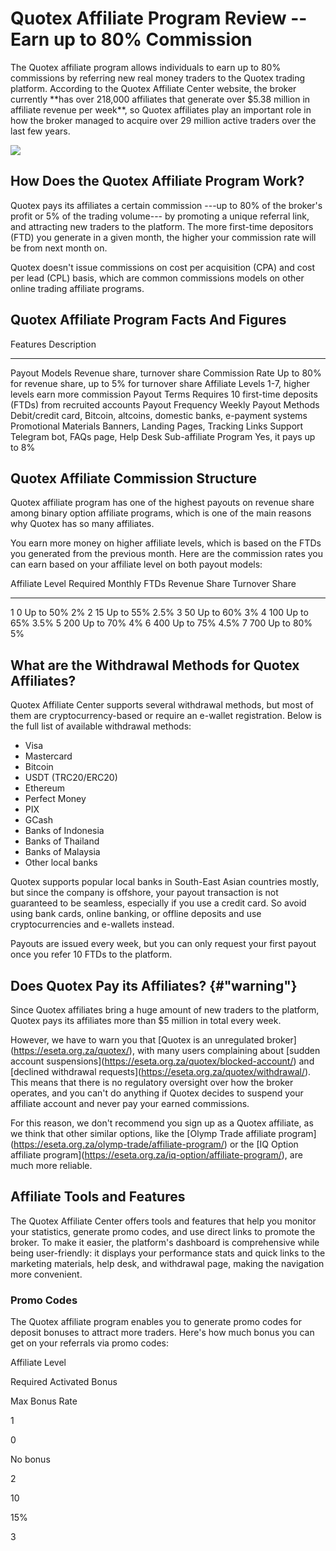 # Quotex Affiliate Program Review -- Earn up to 80% Commission

The Quotex affiliate program allows individuals to earn up to 80%
commissions by referring new real money traders to the Quotex trading
platform. According to the Quotex Affiliate Center website, the broker
currently \*\*has over 218,000 affiliates that generate over \$5.38
million in affiliate revenue per week\*\*, so Quotex affiliates play an
important role in how the broker managed to acquire over 29 million
active traders over the last few years.

[![](https://static.quotex.io/files/4_en/300_250.jpg)](https://traff.sbs/brokerqxlid)

## How Does the Quotex Affiliate Program Work?

Quotex pays its affiliates a certain commission ---up to 80% of the
broker\'s profit or 5% of the trading volume--- by promoting a unique
referral link, and attracting new traders to the platform. The more
first-time depositors (FTD) you generate in a given month, the higher
your commission rate will be from next month on.

Quotex doesn't issue commissions on cost per acquisition (CPA) and cost
per lead (CPL) basis, which are common commissions models on other
online trading affiliate programs.

## Quotex Affiliate Program Facts And Figures

  Features                Description
  ----------------------- -------------------------------------------------------------------------
  Payout Models           Revenue share, turnover share
  Commission Rate         Up to 80% for revenue share, up to 5% for turnover share
  Affiliate Levels        1-7, higher levels earn more commission
  Payout Terms            Requires 10 first-time deposits (FTDs) from recruited accounts
  Payout Frequency        Weekly
  Payout Methods          Debit/credit card, Bitcoin, altcoins, domestic banks, e-payment systems
  Promotional Materials   Banners, Landing Pages, Tracking Links
  Support                 Telegram bot, FAQs page, Help Desk
  Sub-affiliate Program   Yes, it pays up to 8%

## Quotex Affiliate Commission Structure

Quotex affiliate program has one of the highest payouts on revenue share
among binary option affiliate programs, which is one of the main reasons
why Quotex has so many affiliates.

You earn more money on higher affiliate levels, which is based on the
FTDs you generated from the previous month. Here are the commission
rates you can earn based on your affiliate level on both payout models:

  Affiliate Level   Required Monthly FTDs   Revenue Share   Turnover Share
  ----------------- ----------------------- --------------- ----------------
  1                 0                       Up to 50%       2%
  2                 15                      Up to 55%       2.5%
  3                 50                      Up to 60%       3%
  4                 100                     Up to 65%       3.5%
  5                 200                     Up to 70%       4%
  6                 400                     Up to 75%       4.5%
  7                 700                     Up to 80%       5%

## What are the Withdrawal Methods for Quotex Affiliates?

Quotex Affiliate Center supports several withdrawal methods, but most of
them are cryptocurrency-based or require an e-wallet registration. Below
is the full list of available withdrawal methods:

-   Visa
-   Mastercard
-   Bitcoin
-   USDT (TRC20/ERC20)
-   Ethereum
-   Perfect Money
-   PIX
-   GCash
-   Banks of Indonesia
-   Banks of Thailand
-   Banks of Malaysia
-   Other local banks

Quotex supports popular local banks in South-East Asian countries
mostly, but since the company is offshore, your payout transaction is
not guaranteed to be seamless, especially if you use a credit card. So
avoid using bank cards, online banking, or offline deposits and use
cryptocurrencies and e-wallets instead.

Payouts are issued every week, but you can only request your first
payout once you refer 10 FTDs to the platform.

## Does Quotex Pay its Affiliates? {#"warning"}

Since Quotex affiliates bring a huge amount of new traders to the
platform, Quotex pays its affiliates more than \$5 million in total
every week.

However, we have to warn you that \[Quotex is an unregulated
broker\](https://eseta.org.za/quotex/), with many users complaining
about \[sudden account
suspensions\](https://eseta.org.za/quotex/blocked-account/) and
\[declined withdrawal
requests\](https://eseta.org.za/quotex/withdrawal/). This means that
there is no regulatory oversight over how the broker operates, and you
can't do anything if Quotex decides to suspend your affiliate account
and never pay your earned commissions.

For this reason, we don't recommend you sign up as a Quotex affiliate,
as we think that other similar options, like the \[Olymp Trade affiliate
program\](https://eseta.org.za/olymp-trade/affiliate-program/) or the
\[IQ Option affiliate
program\](https://eseta.org.za/iq-option/affiliate-program/), are much
more reliable.

## Affiliate Tools and Features

The Quotex Affiliate Center offers tools and features that help you
monitor your statistics, generate promo codes, and use direct links to
promote the broker. To make it easier, the platform's dashboard is
comprehensive while being user-friendly: it displays your performance
stats and quick links to the marketing materials, help desk, and
withdrawal page, making the navigation more convenient.

### Promo Codes

The Quotex affiliate program enables you to generate promo codes for
deposit bonuses to attract more traders. Here's how much bonus you can
get on your referrals via promo codes:

Affiliate Level

Required Activated Bonus

Max Bonus Rate

1

0

No bonus

2

10

15%

3

